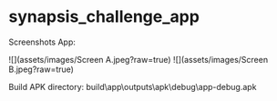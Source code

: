 # synapsis_challenge_app
 
Screenshots App:

![](assets/images/Screen A.jpeg?raw=true)
![](assets/images/Screen B.jpeg?raw=true)

Build APK directory:
build\app\outputs\apk\debug\app-debug.apk